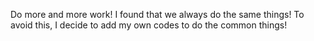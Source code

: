 Do more and more work! I found that we always do the same things! To avoid this, I decide to add my own codes to do the common things!
